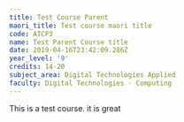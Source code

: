 ```yaml
---
title: Test Course Parent
maori_title: Test course maori title
code: ATCP3
name: Test Parent Course title
date: 2019-04-16T23:42:09.286Z
year_level: '9'
credits: 14-20
subject_area: Digital Technologies Applied
faculty: Digital Technologies - Computing
---
```

This is a test course. it is great
